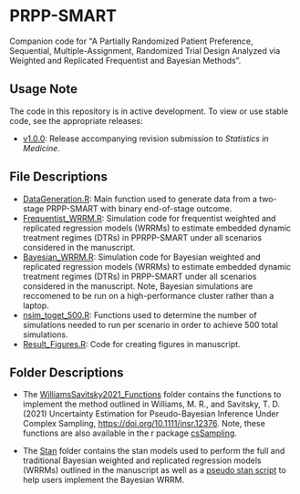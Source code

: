 # PRPP-SMART
Companion code for "A Partially Randomized Patient Preference, Sequential, Multiple-Assignment, Randomized Trial Design Analyzed via Weighted and Replicated Frequentist and Bayesian Methods”.

## Usage Note
The code in this repository is in active development. To view or use stable code, see the appropriate releases:
- [v1.0.0](../../releases/tag/v1.0.0): Release accompanying revision submission to _Statistics in Medicine_.

## File Descriptions
- [DataGeneration.R](DataGeneration.R): Main function used to generate data from a two-stage PRPP-SMART with binary end-of-stage outcome.
- [Frequentist_WRRM.R](Frequentist_WRRM.R): Simulation code for frequentist weighted and replicated regression models (WRRMs) to estimate embedded dynamic treatment regimes (DTRs) in PPRPP-SMART under all scenarios considered in the manuscript. 
- [Bayesian_WRRM.R](Bayesian_WRRM.R): Simulation code for Bayesian weighted and replicated regression models (WRRMs) to estimate embedded dynamic treatment regimes (DTRs) in PRPP-SMART under all scenarios considered in the manuscript. Note, Bayesian simulations are reccomened to be run on a high-performance cluster rather than a laptop.
- [nsim_toget_500.R](nsim_toget_500.R): Functions used to determine the number of simulations needed to run per scenario in order to achieve 500 total simulations. 
- [Result_Figures.R](Result_Figures.R): Code for creating figures in manuscript. 

## Folder Descriptions
- The [WilliamsSavitsky2021_Functions](WilliamsSavitsky2021_Functions) folder contains the functions to implement the method outlined in Williams, M. R., and Savitsky, T. D. (2021) Uncertainty Estimation for Pseudo-Bayesian Inference Under Complex Sampling, https://doi.org/10.1111/insr.12376. Note, these functions are also available in the r package [csSampling](https://github.com/RyanHornby/csSampling). 

- The [Stan](Stan) folder contains the stan models used to perform the full and traditional Bayesian weighted and replicated regression models (WRRMs) outlined in the manuscript as well as a [pseudo stan script](Stan/PRPP_SMART_Pseudo_StanCode.stan) to help users implement the Bayesian WRRM. 
